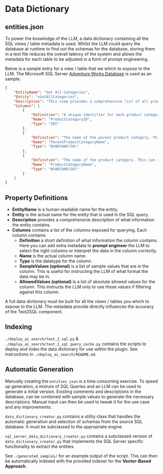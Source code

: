 # Data Dictionary

## entities.json

To power the knowledge of the LLM, a data dictionary containing all the SQL views / table metadata is used. Whilst the LLM could query the database at runtime to find out the schemas for the database, storing them in a text file reduces the overall latency of the system and allows the metadata for each table to be adjusted in a form of prompt engineering.

Below is a sample entry for a view / table that we which to expose to the LLM. The Microsoft SQL Server [Adventure Works Database](https://learn.microsoft.com/en-us/sql/samples/adventureworks-install-configure?view=sql-server-ver16) is used as an sample.

```json
{
    "EntityName": "Get All Categories",
    "Entity": "vGetAllCategories",
    "Description": "This view provides a comprehensive list of all product categories and their corresponding subcategories in the SalesLT schema of the AdventureWorksLT database. It is used to understand the hierarchical structure of product categories, facilitating product organization and categorization.",
    "Columns": [
        {
            "Definition": "A unique identifier for each product category. This ID is used to reference specific categories.",
            "Name": "ProductCategoryID",
            "Type": "INT"
        },
        {
            "Definition": "The name of the parent product category. This represents the top-level category under which subcategories are grouped.",
            "Name": "ParentProductCategoryName",
            "Type": "NVARCHAR(50)"
        },
        {
            "Definition": "The name of the product category. This can refer to either a top-level category or a subcategory, depending on the context.",
            "Name": "ProductCategoryName",
            "Type": "NVARCHAR(50)"
        }
    ]
}
```

## Property Definitions
- **EntityName** is a human readable name for the entity.
- **Entity** is the actual name for the entity that is used in the SQL query.
- **Description** provides a comprehensive description of what information the entity contains.
- **Columns** contains a list of the columns exposed for querying. Each column contains:
    - **Definition** a short definition of what information the column contains. Here you can add extra metadata to **prompt engineer** the LLM to select the right columns or interpret the data in the column correctly.
    - **Name** is the actual column name.
    - **Type** is the datatype for the column.
    - **SampleValues (optional)** is a list of sample values that are in the column. This is useful for instructing the LLM of what format the data may be in.
    - **AllowedValues (optional)** is a list of absolute allowed values for the column. This instructs the LLM only to use these values if filtering against this column.

A full data dictionary must be built for all the views / tables you which to expose to the LLM. The metadata provide directly influences the accuracy of the Text2SQL component.

## Indexing

`./deploy_ai_search/text_2_sql.py` & `./deploy_ai_search/text_2_sql_query_cache.py` contains the scripts to deploy and index the data dictionary for use within the plugin. See instructions in `./deploy_ai_search/README.md`.

## Automatic Generation

Manually creating the `entities.json` is a time consuming exercise. To speed up generation, a mixture of SQL Queries and an LLM can be used to generate a initial version. Existing comments and descriptions in the database, can be combined with sample values to generate the necessary descriptions. Manual input can then be used to tweak it for the use case and any improvements.

`data_dictionary_creator.py` contains a utility class that handles the automatic generation and selection of schemas from the source SQL database. It must be subclassed to the appropriate engine.

`sql_server_data_dictionary_creator.py` contains a subclassed version of `data_dictionary_creator.py` that implements the SQL Server specific functionality to extract the entities.

See `./generated_samples/` for an example output of the script. This can then be automatically indexed with the provided indexer for the **Vector-Based Approach**.
